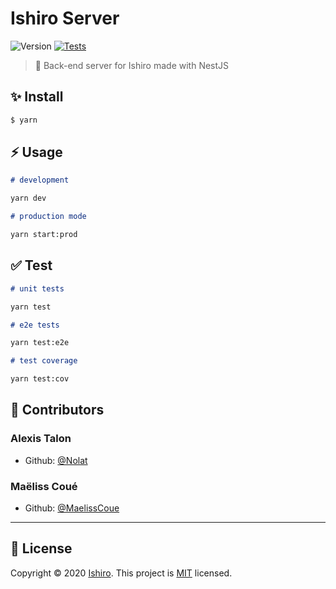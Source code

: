 # Ishiro Server

![Version](https://img.shields.io/badge/version-0.0.0-blue.svg?cacheSeconds=2592000)
[![Tests](https://github.com/ishiro-io/ishiro-backend/actions/workflows/test.yaml/badge.svg)](https://github.com/ishiro-io/ishiro-backend/actions/workflows/test.yaml)

> 🚀 Back-end server for Ishiro made with NestJS

## ✨ Install

```bash
$ yarn
```

## ⚡️ Usage

```markdown
# development

yarn dev

# production mode

yarn start:prod
```

## ✅ Test

```markdown
# unit tests

yarn test

# e2e tests

yarn test:e2e

# test coverage

yarn test:cov
```

## 👥 Contributors

### **Alexis Talon**

- Github: [@Nolat](https://github.com/Nolat)

### **Maëliss Coué**

- Github: [@MaelissCoue](https://github.com/MaelissCoue)

---

## 📝 License

Copyright © 2020 [Ishiro](https://github.com/ishiro-io).
This project is [MIT](https://github.com/ishiro-io/ishiro-backend/blob/master/LICENSE) licensed.
